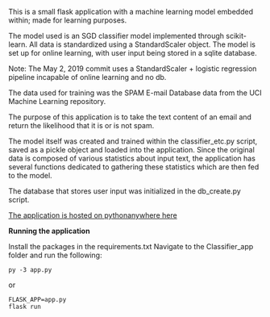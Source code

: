 This is a small flask application with a machine learning model embedded within; made for learning purposes.

The model used is an SGD classifier model implemented through scikit-learn. All data is standardized using a
StandardScaler object. The model is set up for online learning, with user input being stored in a sqlite database.

Note: The May 2, 2019 commit uses a StandardScaler + logistic regression pipeline incapable of online learning and no db.

The data used for training was the SPAM E-mail Database data from the UCI Machine Learning repository.

The purpose of this application is to take the text content of an email and return the likelihood that it is or is not spam.

The model itself was created and trained within the classifier_etc.py script, saved as a pickle object and loaded into the application. Since the 
original data is composed of various statistics about input text, the application has several functions dedicated to gathering these statistics 
which are then fed to the model.

The database that stores user input was initialized in the db_create.py script.

[The application is hosted on pythonanywhere here](http://kmanke.pythonanywhere.com/)

**Running the application**

Install the packages in the requirements.txt
Navigate to the Classifier_app folder and run the following:

```
py -3 app.py
```

or

```
FLASK_APP=app.py
flask run
```
   
